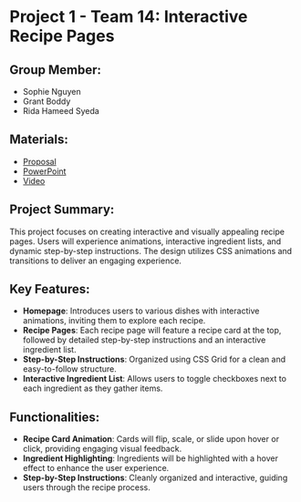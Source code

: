 # Project 1 - Team 14: Interactive Recipe Pages

## Group Member:

- Sophie Nguyen
- Grant Boddy
- Rida Hameed Syeda

## Materials:

- [Proposal](https://drive.google.com/file/d/11bROjhPr30FwSbu4reeODURDIh_Ij6lm/view?usp=sharing)
- [PowerPoint](https://docs.google.com/presentation/d/1-ewbOYTt8PZxolUlstbdvTSNdnY-yizU/edit?usp=sharing&ouid=115868471783120857845&rtpof=true&sd=true)
- [Video]()

## Project Summary:

This project focuses on creating interactive and visually appealing recipe pages. Users will experience animations, interactive ingredient lists, and dynamic step-by-step instructions. The design utilizes CSS animations and transitions to deliver an engaging experience.

## Key Features:

- **Homepage**: Introduces users to various dishes with interactive animations, inviting them to explore each recipe.
- **Recipe Pages**: Each recipe page will feature a recipe card at the top, followed by detailed step-by-step instructions and an interactive ingredient list.
- **Step-by-Step Instructions**: Organized using CSS Grid for a clean and easy-to-follow structure.
- **Interactive Ingredient List**: Allows users to toggle checkboxes next to each ingredient as they gather items.

## Functionalities:

- **Recipe Card Animation**: Cards will flip, scale, or slide upon hover or click, providing engaging visual feedback.
- **Ingredient Highlighting**: Ingredients will be highlighted with a hover effect to enhance the user experience.
- **Step-by-Step Instructions**: Cleanly organized and interactive, guiding users through the recipe process.
